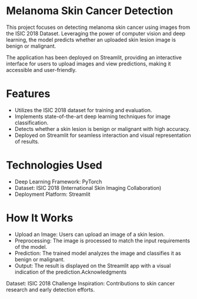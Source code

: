 # Melanoma Skin Cancer Detection
This project focuses on detecting melanoma skin cancer using images from the ISIC 2018 Dataset. Leveraging the power of computer vision and deep learning, the model predicts whether an uploaded skin lesion image is benign or malignant.

The application has been deployed on Streamlit, providing an interactive interface for users to upload images and view predictions, making it accessible and user-friendly.

# Features
- Utilizes the ISIC 2018 dataset for training and evaluation.
- Implements state-of-the-art deep learning techniques for image classification.
- Detects whether a skin lesion is benign or malignant with high accuracy.
- Deployed on Streamlit for seamless interaction and visual representation of results.

# Technologies Used
* Deep Learning Framework: PyTorch
* Dataset: ISIC 2018 (International Skin Imaging Collaboration)
* Deployment Platform: Streamlit

# How It Works
* Upload an Image: Users can upload an image of a skin lesion.
* Preprocessing: The image is processed to match the input requirements of the model.
* Prediction: The trained model analyzes the image and classifies it as benign or malignant.
* Output: The result is displayed on the Streamlit app with a visual indication of the prediction.Acknowledgments

Dataset: ISIC 2018 Challenge
Inspiration: Contributions to skin cancer research and early detection efforts.

